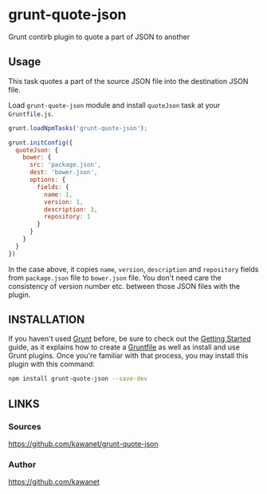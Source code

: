 # grunt-quote-json

Grunt contirb plugin to quote a part of JSON to another

## Usage

This task quotes a part of the source JSON file into the destination JSON file.

Load `grunt-quote-json` module and install `quoteJson` task at your `Gruntfile.js`.

```js
grunt.loadNpmTasks('grunt-quote-json');

grunt.initConfig({
  quoteJson: {
    bower: {
      src: 'package.json',
      dest: 'bower.json',
      options: {
        fields: {
          name: 1,
          version: 1,
          description: 1,
          repository: 1
        }
      }
    }
  }
})
```

In the case above, it copies `name`, `version`, `description`
and `repository` fields from `package.json` file to `bower.json` file.
You don't need care the consistency of version number etc.
between those JSON files with the plugin.

## INSTALLATION

If you haven't used [Grunt](http://gruntjs.com/) before, be sure to check out the [Getting Started](http://gruntjs.com/getting-started) guide, as it explains how to create a [Gruntfile](http://gruntjs.com/sample-gruntfile) as well as install and use Grunt plugins. Once you're familiar with that process, you may install this plugin with this command:

```sh
npm install grunt-quote-json --save-dev
```

## LINKS

### Sources

https://github.com/kawanet/grunt-quote-json

### Author

https://github.com/kawanet
